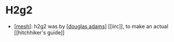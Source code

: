 # H2g2

- [[mesh]]: h2g2 was by [[douglas adams]] [[iirc]], to make an actual [[hitchhiker's guide]]


[//begin]: # "Autogenerated link references for markdown compatibility"
[mesh]: mesh "Mesh"
[douglas adams]: douglas-adams "Douglas Adams"
[//end]: # "Autogenerated link references"